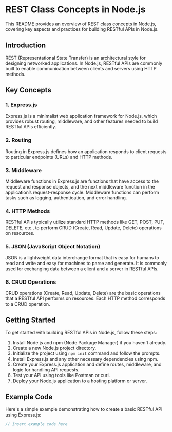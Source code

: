 # REST Class Concepts in Node.js

This README provides an overview of REST class concepts in Node.js, covering key aspects and practices for building RESTful APIs in Node.js.

## Introduction
REST (Representational State Transfer) is an architectural style for designing networked applications. In Node.js, RESTful APIs are commonly built to enable communication between clients and servers using HTTP methods.

## Key Concepts

### 1. Express.js
Express.js is a minimalist web application framework for Node.js, which provides robust routing, middleware, and other features needed to build RESTful APIs efficiently.

### 2. Routing
Routing in Express.js defines how an application responds to client requests to particular endpoints (URLs) and HTTP methods.

### 3. Middleware
Middleware functions in Express.js are functions that have access to the request and response objects, and the next middleware function in the application’s request-response cycle. Middleware functions can perform tasks such as logging, authentication, and error handling.

### 4. HTTP Methods
RESTful APIs typically utilize standard HTTP methods like GET, POST, PUT, DELETE, etc., to perform CRUD (Create, Read, Update, Delete) operations on resources.

### 5. JSON (JavaScript Object Notation)
JSON is a lightweight data interchange format that is easy for humans to read and write and easy for machines to parse and generate. It is commonly used for exchanging data between a client and a server in RESTful APIs.

### 6. CRUD Operations
CRUD operations (Create, Read, Update, Delete) are the basic operations that a RESTful API performs on resources. Each HTTP method corresponds to a CRUD operation.

## Getting Started
To get started with building RESTful APIs in Node.js, follow these steps:

1. Install Node.js and npm (Node Package Manager) if you haven't already.
2. Create a new Node.js project directory.
3. Initialize the project using `npm init` command and follow the prompts.
4. Install Express.js and any other necessary dependencies using npm.
5. Create your Express.js application and define routes, middleware, and logic for handling API requests.
6. Test your API using tools like Postman or curl.
7. Deploy your Node.js application to a hosting platform or server.

## Example Code
Here's a simple example demonstrating how to create a basic RESTful API using Express.js:

```javascript
// Insert example code here
